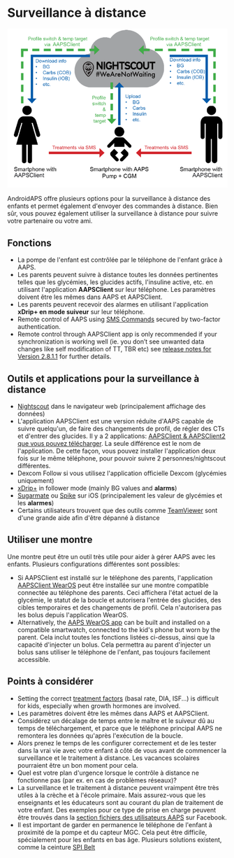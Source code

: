# Surveillance à distance

![Le suivi des enfants](../images/KidsMonitoring.png)

AndroidAPS offre plusieurs options pour la surveillance à distance des enfants et permet également d'envoyer des commandes à distance. Bien sûr, vous pouvez également utiliser la surveillance à distance pour suivre votre partenaire ou votre ami.

## Fonctions

- La pompe de l'enfant est contrôlée par le téléphone de l'enfant grâce à AAPS.
- Les parents peuvent suivre à distance toutes les données pertinentes telles que les glycémies, les glucides actifs, l'insuline active, etc. en utilisant l'application **AAPSClient** sur leur téléphone. Les paramètres doivent être les mêmes dans AAPS et AAPSClient.
- Les parents peuvent recevoir des alarmes en utilisant l'application **xDrip+ en mode suiveur** sur leur téléphone.
- Remote control of AAPS using [SMS Commands](../RemoteFeatures/SMSCommands.md) secured by two-factor authentication.
- Remote control through AAPSClient app is only recommended if your synchronization is working well (ie. you don’t see unwanted data changes like self modification of TT, TBR etc) see [release notes for Version 2.8.1.1](../Maintenance/ReleaseNotes.md#version-2811) for further details.

## Outils et applications pour la surveillance à distance

- [Nightscout](https://nightscout.github.io/) dans le navigateur web (principalement affichage des données)
- L'application AAPSClient est une version réduite d'AAPS capable de suivre quelqu'un, de faire des changements de profil, de régler des CTs et d'entrer des glucides. Il y a 2 applications: [AAPSClient & AAPSClient2 que vous pouvez télécharger](https://github.com/nightscout/AndroidAPS/releases/). La seule différence est le nom de l'application. De cette façon, vous pouvez installer l'application deux fois sur le même téléphone, pour pouvoir suivre 2 personnes/nightscout différentes.
- Dexcom Follow si vous utilisez l'application officielle Dexcom (glycémies uniquement)
- [xDrip+](../CompatibleCgms/xDrip.md) in follower mode (mainly BG values and **alarms**)
- [Sugarmate](https://sugarmate.io/) ou [Spike](https://spike-app.com/) sur iOS (principalement les valeur de glycémies et les **alarmes**)
- Certains utilisateurs trouvent que des outils comme [TeamViewer](https://www.teamviewer.com/) sont d'une grande aide afin d'être dépanné à distance

## Utiliser une montre

Une montre peut être un outil très utile pour aider à gérer AAPS avec les enfants. Plusieurs configurations différentes sont possibles:

- Si AAPSClient est installé sur le téléphone des parents, l'application [AAPSClient WearOS](https://github.com/nightscout/AndroidAPS/releases/) peut être installée sur une montre compatible connectée au téléphone des parents. Ceci affichera l'état actuel de la glycémie, le statut de la boucle et autorisera l'entrée des glucides, des cibles temporaires et des changements de profil. Cela n'autorisera pas les bolus depuis l'application WearOS.
- Alternatively, the [AAPS WearOS app](../UsefulLinks/WearOsSmartwatch.md) can be built and installed on a compatible smartwatch, connected to the kid's phone but worn by the parent. Cela inclut toutes les fonctions listées ci-dessus, ainsi que la capacité d'injecter un bolus. Cela permettra au parent d'injecter un bolus sans utiliser le téléphone de l'enfant, pas toujours facilement accessible.

## Points à considérer

- Setting the correct [treatment factors](../UsefulLinks/FAQ.md#how-to-begin) (basal rate, DIA, ISF...) is difficult for kids, especially when growth hormones are involved.
- Les paramètres doivent être les mêmes dans AAPS et AAPSClient.
- Considérez un décalage de temps entre le maître et le suiveur dû au temps de téléchargement, et parce que le téléphone principal AAPS ne remontera les données qu'après l'exécution de la boucle.
- Alors prenez le temps de les configurer correctement et de les tester dans la vrai vie avec votre enfant à côté de vous avant de commencer la surveillance et le traitement à distance. Les vacances scolaires pourraient être un bon moment pour cela.
- Quel est votre plan d'urgence lorsque le contrôle à distance ne fonctionne pas (par ex. en cas de problèmes réseaux)?
- La surveillance et le traitement à distance peuvent vraimpent être très utiles à la crèche et à l'école primaire. Mais assurez-vous que les enseignants et les éducateurs sont au courant du plan de traitement de votre enfant. Des exemples pour ce type de prise en charge peuvent être trouvés dans la [section fichiers des utilisateurs AAPS](https://www.facebook.com/groups/AndroidAPSUsers/files/) sur Facebook.
- Il est important de garder en permanence le téléphone de l'enfant à proximité de la pompe et du capteur MGC. Cela peut être difficile, spécialement pour les enfants en bas âge. Plusieurs solutions existent, comme la ceinture [SPI Belt](https://spibelt.com/collections/kids-belts)
